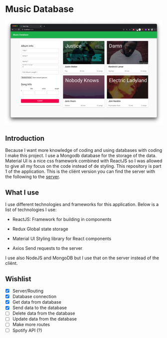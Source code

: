 # Music Database
![alt text](public/screenshot.png)

## Introduction
Because I want more knowledge of coding and using databases with coding I make this project. I use a Mongodb database for the storage of the data. Material UI is a nice css framework combined with ReactJS so I was allowed to give all my focus on the code instead of de styling. This repository is part 1 of the application. This is the cliënt version you can find the server with the following to the [ server](https://github.com/GuusDijkhuis/Music_db_client).

## What I use
I use different technologies and frameworks for this application. Below is a list of technologies I use:

- ReactJS: 
Framework for building in components

- Redux
Global state storage

- Material UI
Styling library for React components

- Axios
Send requests to the server

I use also NodeJS and MongoDB but I use that on the server instead of the cliënt.

## Wishlist
- [x] Server/Routing
- [x] Database connection 
- [x] Get data from database
- [x] Send data to the database
- [ ] Delete data from the database
- [ ] Update data from the database
- [ ] Make more routes
- [ ] Spotify API (?)
